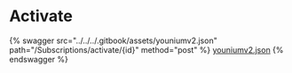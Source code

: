 # Activate

{% swagger src="../../../.gitbook/assets/youniumv2.json" path="/Subscriptions/activate/{id}" method="post" %}
[youniumv2.json](../../../.gitbook/assets/youniumv2.json)
{% endswagger %}
